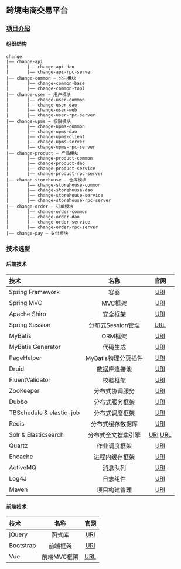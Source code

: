 ## 跨境电商交易平台

### [项目介绍](http://www.cnsoftbei.com/bencandy.php?fid=151&aid=1616)

#### 组织结构
```$xslt
change
|—— change-api
|       |—— change-api-dao
|       |—— change-api-rpc-server
|—— change-common — 公共模块
|       |—— change-common-base
|       |—— change-common-tool
|—— change-user — 用户模块
|       |—— change-user-common
|       |—— change-user-dao
|       |—— change-user-web
|       |—— change-user-rpc-server
|—— change-upms — 权限模块
|       |—— change-upms-common
|       |—— change-upms-dao
|       |—— change-upms-client
|       |—— change-upms-server
|       |—— change-upms-rpc-server
|—— change-product — 产品模块
|       |—— change-product-common
|       |—— change-product-dao
|       |—— change-product-service
|       |—— change-product-rpc-server
|—— change-storehouse — 仓库模块
|       |—— change-storehouse-common
|       |—— change-storehouse-dao
|       |—— change-storehouse-service
|       |—— change-storehouse-rpc-server
|—— change-order — 订单模块
|       |—— change-order-common
|       |—— change-order-dao
|       |—— change-order-service
|       |—— change-order-rpc-server
|—— change-pay — 支付模块
```

### 技术选型
#### 后端技术
| 技术 | 名称| 官网 |
| :--- | :---: | :---: |
| Spring Framework | 容器 | [URI](http://projects.spring.io/spring-framework/) |
| Spring MVC | MVC框架 | [URI](http://docs.spring.io/spring/docs/current/spring-framework-reference/htmlsingle/#mvc) |
| Apache Shiro | 安全框架 | [URI](http://shiro.apache.org/) |
| Spring Session | 分布式Session管理 | [URL](http://projects.spring.io/spring-session/) |
| MyBatis | ORM框架 | [URI](http://www.mybatis.org/mybatis-3/zh/index.html) |
| MyBatis Generator | 代码生成 | [URI](http://www.mybatis.org/generator/index.html) |
| PageHelper | MyBatis物理分页插件 | [URI](http://git.oschina.net/free/Mybatis_PageHelper) |
| Druid | 数据库连接池 | [URI](https://github.com/alibaba/druid) |
| FluentValidator | 校验框架 | [URI](https://github.com/neoremind/fluent-validator) |
| ZooKeeper | 分布式协调服务 | [URI](http://zookeeper.apache.org/) |
| Dubbo | 分布式服务框架 | [URI](http://dubbo.io/) |
| TBSchedule & elastic-job | 分布式调度框架 | [URI](https://github.com/dangdangdotcom/elastic-job) |
| Redis | 分布式缓存数据库 | [URI](https://redis.io/) |
| Solr & Elasticsearch | 分布式全文搜索引擎 | [URI](http://lucene.apache.org/solr/) [URL](https://www.elastic.co/) |
| Quartz | 作业调度框架 | [URI](http://www.quartz-scheduler.org/) |
| Ehcache | 进程内缓存框架 | [URI](http://www.ehcache.org/) |
| ActiveMQ | 消息队列 | [URI](http://activemq.apache.org/) |
| Log4J | 日志组件 | [URI](http://logging.apache.org/log4j/1.2/) |
| Maven | 项目构建管理 | [URI](http://maven.apache.org/) |

#### 前端技术
| 技术 | 名称| 官网 |
| :--- | :---: | :---: |
| jQuery | 函式库 | [URI](http://jquery.com/) |
| Bootstrap	 | 前端框架 | [URI](http://getbootstrap.com/) |
| Vue | 前端MVC框架 | [URL](https://cn.vuejs.org/) |